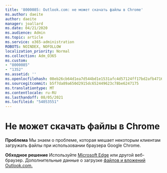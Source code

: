 ```yaml
---
title: '8000085: Outlook.com: не может скачать файлы в Chrome'
ms.author: daeite
author: daeite
manager: joallard
ms.date: 04/21/2020
ms.audience: Admin
ms.topic: article
ms.service: o365-administration
ROBOTS: NOINDEX, NOFOLLOW
localization_priority: Normal
ms.collection: Adm_O365
ms.custom:
- "8000085"
- "1352"
ms.assetid: ''
ms.openlocfilehash: 08eb26cb64d1ea7d544bd1e1531afc4d57124ff17bd2afb471686d066098ce8a
ms.sourcegitcommit: b5f7da89a650d2915dc652449623c78be6247175
ms.translationtype: MT
ms.contentlocale: ru-RU
ms.lasthandoff: 08/05/2021
ms.locfileid: "54053551"
---
```

# <a name="cant-download-files-in-chrome"></a>Не может скачать файлы в Chrome

**Проблема** Мы знаем о проблеме, которая мешает некоторым клиентам загружать файлы при использовании браузера Google Chrome. 

**Обходное решение** Используйте [Microsoft Edge](https://www.microsoft.com/windows/microsoft-edge) или другой веб-браузер.
Дополнительные данные о загрузке [файлов и вложений Outlook.com.](https://support.office.com/article/8d7c1ea7-4e5f-44ce-bb6e-c5fcc92ba9ab?wt.mc_id=Office_Outlook_com_Alchemy)

